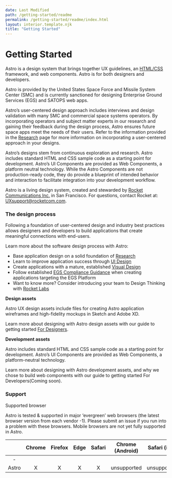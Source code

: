 ```yaml
---
date: Last Modified
path: /getting-started/readme
permalink: /getting-started/readme/index.html
layout: interior.template.njk
title: "Getting Started"
---
```


# Getting Started

Astro is a design system that brings together UX guidelines, an [HTML/CSS](/components/readme) framework, and web components. Astro is for both designers and developers.

Astro is provided by the United States Space Force and Missile System Center (SMC) and is currently sanctioned for designing Enterprise Ground Services (EGS) and SATOPS web apps.

Astro’s user-centered design approach includes interviews and design validation with many SMC and commercial space systems operators. By incorporating operators and subject matter experts in our research and gaining their feedback during the design process, Astro ensures future space apps meet the needs of their users. Refer to the information provided in the [Research](/design-process/research) page for more information on incorporating a user-centered approach in your designs.

Astro’s designs stem from continuous exploration and research. Astro includes standard HTML and CSS sample code as a starting point for development. Astro’s UI Components are provided as Web Components, a platform neutral technology. While the Astro Components are not production-ready code, they do provide a blueprint of intended behavior and interaction to facilitate integration into your development workflow.

Astro is a living design system, created and stewarded by [Rocket Communications Inc.](https://rocketcom.com/) in San Francisco. For questions, contact Rocket at: UXsupport@rocketcom.com.


### The design process

Following a foundation of user-centered design and industry best practices allows designers and developers to build applications that create meaningful connections with end-users. 

Learn more about the software design process with Astro:
- Base application design on a solid foundation of [Research](/design-process/research/)
- Learn to improve application success through [UI Design](/design-process/ui-design/)
- Create applications with a mature, established [Visual Design](/design-process/visual-design/)
- Follow established [EGS Compliance Guidance](/design-guidelines/compliance/) when creating applications targeting the EGS Platform 
- Want to know more? Consider introducing your team to Design Thinking with [Rocket Labs]()

**Design assets**

Astro UX design assets include files for creating Astro application wireframes and high-fidelity mockups in Sketch and Adobe XD.

Learn more about designing with Astro design assets with our guide to getting started [For Designers](/getting-started/designers).

**Development assets**

Astro includes standard HTML and CSS sample code as a starting point for development. Astro’s UI Components are provided as Web Components, a platform-neutral technology.

Learn more about designing with Astro development assets, and why we chose to build web components with our guide to getting started For Developers(Coming soon).

### Support

Supported browser

Astro is tested & supported in major ‘evergreen’ web browsers (the latest browser version from each vendor -1). Please submit an issue if you run into a problem with these browsers. Mobile browsers are not yet fully supported in Astro.

|       | Chrome | Firefox | Edge | Safari | Chrome (Android) | Safari (iOS) |
|:-------:|:--------:|:---------:|:------:|:--------:|:--------:|:--------:|
| - | | | | |
| Astro |    X    |    X     | X      |   X     | unsupported | unsupported

